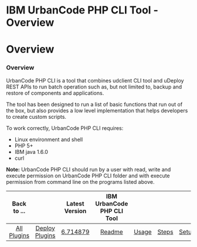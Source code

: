 
IBM UrbanCode PHP CLI Tool - Overview
=====================================

# Overview



### Overview




 


UrbanCode PHP CLI is a tool that combines udclient CLI tool and uDeploy REST APIs to run batch operation such as, but not limited to, backup and restore of components and applications.


The tool has been designed to run a list of basic functions that run out of the box, but also provides a low level implementation that helps developers to create custom scripts.


To work correctly, UrbanCode PHP CLI requires:


* Linux environment and shell
* PHP 5+
* IBM java 1.6.0
* curl


**Note:** UrbanCode PHP CLI should run by a user with read, write and execute permission on UrbanCode PHP CLI folder and with execute permission from command line on the programs listed above.




|Back to ...||Latest Version|IBM UrbanCode PHP CLI Tool |||||
| :---: | :---: | :---: | :---: | :---: | :---: | :---: | :---: |
|[All Plugins](../../index.md)|[Deploy Plugins](../README.md)|[6.714879](https://raw.githubusercontent.com/UrbanCode/IBM-UCD-PLUGINS/main/files/PHPCLI/SubversionSourceConfig-6.714879.zip)|[Readme](README.md)|[Usage](usage.md)|[Steps](steps.md)|[Setup](setup.md)|[Downloads](downloads.md)|
